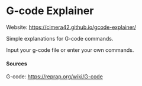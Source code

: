 # G-code Explainer

Website: https://cimera42.github.io/gcode-explainer/

Simple explanations for G-code commands.

Input your g-code file or enter your own commands.


#### Sources

G-code: https://reprap.org/wiki/G-code


